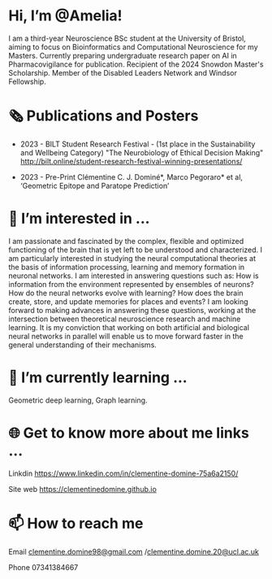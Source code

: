 
# Hi, I’m @Amelia!

I am a third-year Neuroscience BSc student at the University of Bristol, aiming to focus on Bioinformatics and Computational Neuroscience for my Masters. Currently preparing undergraduate research paper on AI in Pharmacovigilance for publication. Recipient of the 2024 Snowdon Master's Scholarship. Member of the Disabled Leaders Network and Windsor Fellowship.

# 🗞️ Publications and Posters

- 2023 - BILT Student Research Festival - (1st place in the Sustainability and Wellbeing Category)
"The Neurobiology of Ethical Decision Making"
http://bilt.online/student-research-festival-winning-presentations/ 

- 2023 - Pre-Print 
Clémentine C. J. Dominé*, Marco Pegoraro* et al, ‘Geometric Epitope and Paratope Prediction’

# 👀 I’m interested in ...

I am passionate and fascinated by the complex, flexible and optimized functioning of the brain that is 
yet left to be understood and characterized. I am particularly interested in studying the neural computational
theories at the basis of information processing, learning and memory formation in neuronal networks. 
I am interested in answering questions such as: How is information from the environment represented by ensembles of neurons?
How do the neural networks evolve with learning? 
How does the brain create, store, and update memories for places and events? 
I am looking forward to making advances in answering these questions, working at the intersection between
theoretical neuroscience research and machine learning. It is my conviction that working on both artificial
and biological neural networks in parallel will enable us to move forward faster in the general understanding of their mechanisms.

# 🌱 I’m currently learning ...

Geometric deep learning, Graph learning.


# 🌐 Get to know more about me links ...

Linkdin https://www.linkedin.com/in/clementine-domine-75a6a2150/

Site web https://clementinedomine.github.io

# 📫 How to reach me 
Email clementine.domine98@gmail.com /clementine.domine.20@ucl.ac.uk
      
Phone 07341384667

